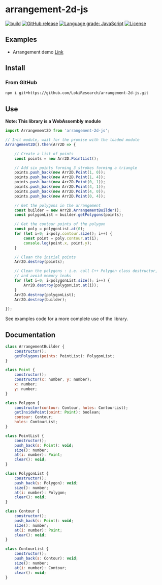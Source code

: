 # arrangement-2d-js

[![build](https://github.com/LokiResearch/arrangement-2d-js/workflows/build/badge.svg)](https://github.com/LokiResearch/arrangement-2d-js/actions?query=workflow:"build")
[![GitHub release](https://img.shields.io/github/release/LokiResearch/three-mesh-halfedge?include_prereleases=&sort=semver&color=blue)](https://github.com/LokiResearch/three-mesh-halfedge/releases/)
[![Language grade: JavaScript](https://img.shields.io/lgtm/grade/javascript/g/LokiResearch/arrangement-2d-js.svg?logo=lgtm&logoWidth=18)](https://lgtm.com/projects/g/minitoine/arrangement-2d-js/context:javascript)
[![License](https://img.shields.io/badge/License-MIT-green)](#license)

## Examples

- Arrangement demo [Link](https://LokiResearch.github.io/arrangement-2d-js/build-examples/ArrangementExample)

## Install

### From GitHub

```bash
npm i git+https://github.com/LokiResearch/arrangement-2d-js.git
```


## Use

**Note: This library is a WebAssembly module**

```js
import Arrangement2D from 'arrangement-2d-js';

// Init module, wait for the promise with the loaded module
Arrangement2D().then(Arr2D => {

    // Create a list of points
    const points = new Arr2D.PointList();

    // Add six points forming 3 strokes forming a triangle
    points.push_back(new Arr2D.Point(1, 0));
    points.push_back(new Arr2D.Point(1, 4));
    points.push_back(new Arr2D.Point(0, 1));
    points.push_back(new Arr2D.Point(4, 1));
    points.push_back(new Arr2D.Point(4, 0));
    points.push_back(new Arr2D.Point(0, 4));

    // Get the polygons in the arrangement
    const builder = new Arr2D.ArrangementBuilder();
    const polygonList = builder.getPolygons(points);

    // Get the contour points of the polygon
    const poly = polygonList.at(0);
    for (let i=0; i<poly.contour.size(); i++) {
        const point = poly.contour.at(i);
        console.log(point.x, point.y);
    }

    // Clean the initial points
    Arr2D.destroy(points);

    // Clean the polygons : i.e. call C++ Polygon class destructor,
    // and avoid memory leaks
    for (let i=0; i<polygonList.size(); i++) {
        Arr2D.destroy(polygonList.at(i));
    }
    Arr2D.destroy(polygonList);
    Arr2D.destroy(builder);
    
});

```

See examples code for a more complete use of the library.


## Documentation

```js
class ArrangementBuilder {
    constructor();
    getPolygons(points: PointList): PolygonList;
}

class Point {
    constructor();
    constructor(x: number, y: number);
    x: number;
    y: number;
}

class Polygon {
    constructor(contour: Contour, holes: ContourList);
    getInsidePoint(point: Point): boolean;
    contour: Contour;
    holes: ContourList;
}

class PointList {
    constructor();
    push_back(s: Point): void;
    size(): number;
    at(i: number): Point;
    clear(): void;
}

class PolygonList {
    constructor();
    push_back(s: Polygon): void;
    size(): number;
    at(i: number): Polygon;
    clear(): void;
}

class Contour {
    constructor();
    push_back(s: Point): void;
    size(): number;
    at(i: number): Point;
    clear(): void;
}

class ContourList {
    constructor();
    push_back(s: Contour): void;
    size(): number;
    at(i: number): Contour;
    clear(): void;
}
```
